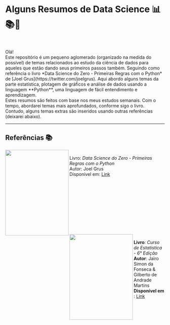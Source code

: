 # Alguns Resumos de Data Science 📊📚🚀
<p align="center>
  <img src="https://media.giphy.com/media/7c8QeB0VMddFOuu4iR/giphy.gif"><br>
</p>
Olá!<br>
Este repositório é um pequeno aglomerado (organizado na medida do possível) de temas relacionados ao estudo da ciência de dados para aqueles 
que estão dando seus primeiros passos também. Seguindo como referência o livro *Data Science do Zero - Primeiras Regras com o Python* de [Joel Grus](https://twitter.com/joelgrus).
Aqui abordo alguns temas da parte estatística, plotagem de gráficos e análise de dados usando a linguagem **Python**, uma linguagem de fácil entendimento e aprendizagem. <br> 
Estes resumos são feitos com base nos meus estudos semanais. Com o tempo, abordarei temas mais aprofundados, conforme sigo o livro. Contudo, alguns temas extras são inseridos
usando outras referências (deixarei abaixo). 

----
## Referências 📚
<p>
<img align="left" width="200" height="270" src="https://images-na.ssl-images-amazon.com/images/I/612X3RVgNUL.jpg" ><br>
<bold>Livro</bold>: <i>Data Science do Zero - Primeiras Regras com o Python</i> <br>
<bold>Autor</bold>: <bold>Joel Grus</bold> <br>
<bold>Disponível em</bold>: <a href="https://www.amazon.com.br/Data-Science-zero-Joel-Grus/dp/857608998X/ref=pd_sbs_1?pd_rd_w=YUq8N&pf_rd_p=77d06585-886e-40b6-9b89-9436576cc5c0&pf_rd_r=YME5673QCHWAMAQWSMGY&pd_rd_r=42b8dd5d-472e-45df-a827-394841ea0d7f&pd_rd_wg=ztcjG&pd_rd_i=857608998X&psc=1">Link</a>
</p>

<br>
<br>
<br>
<br>
<br>
<br>
<br>
<br>
<br>

<p>
<img align="left" width="200" height="270" src="https://images-na.ssl-images-amazon.com/images/I/51KH7cD3R5L.jpg" ><br>
<b>Livro</b>: <i>Curso de Estatística - 6° Edição</i> <br>
<b>Autor</b>: <bold>Jairo Simon da Fonseca & Gilberto de Andrade Martins</bold><br>
<b>Disponível em </b>: <a href ="https://www.americanas.com.br/produto/156028/livro-curso-de-estatistica?opn=YSMESP&sellerid=02&epar=bp_pl_00_go_liv_todas_geral_gmv&WT.srch=1&acc=e789ea56094489dffd798f86ff51c7a9&i=5612cbe46ed24cafb5cae011&o=55ce302f9c3238c7d1a87f41&gclid=Cj0KCQjwmcWDBhCOARIsALgJ2QfawtH5TlI8ghIr2KjmEBad_VJ8gBlCjLUzSDvWBMl7gBcQ7D4B-8YaAqF9EALw_wcB">Link</a>
</p>
